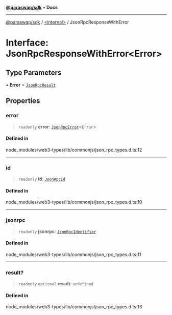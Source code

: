[**@paraswap/sdk**](../../README.md) • **Docs**

***

[@paraswap/sdk](../../globals.md) / [\<internal\>](../README.md) / JsonRpcResponseWithError

# Interface: JsonRpcResponseWithError\<Error\>

## Type Parameters

• **Error** = [`JsonRpcResult`](../type-aliases/JsonRpcResult.md)

## Properties

### error

> `readonly` **error**: [`JsonRpcError`](../namespaces/home_velenir-gnx570_Projects_Paraswap_paraswap-sdk_node_modules_web3-types_lib_commonjs_index/interfaces/JsonRpcError.md)\<`Error`\>

#### Defined in

node\_modules/web3-types/lib/commonjs/json\_rpc\_types.d.ts:12

***

### id

> `readonly` **id**: [`JsonRpcId`](../type-aliases/JsonRpcId.md)

#### Defined in

node\_modules/web3-types/lib/commonjs/json\_rpc\_types.d.ts:10

***

### jsonrpc

> `readonly` **jsonrpc**: [`JsonRpcIdentifier`](../namespaces/home_velenir-gnx570_Projects_Paraswap_paraswap-sdk_node_modules_web3-types_lib_commonjs_index/type-aliases/JsonRpcIdentifier.md)

#### Defined in

node\_modules/web3-types/lib/commonjs/json\_rpc\_types.d.ts:11

***

### result?

> `readonly` `optional` **result**: `undefined`

#### Defined in

node\_modules/web3-types/lib/commonjs/json\_rpc\_types.d.ts:13
